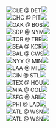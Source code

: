 <div class="matchup"><img src="/assets/images/mlb/CLE.svg" class="team-logo" /><span class="team-name">CLE</span><span class="at"> @ </span><span class="team-name bold">DET</span><img src="/assets/images/mlb/DET.svg" class="team-logo" /></div><div class="matchup"><img src="/assets/images/mlb/CHC.svg" class="team-logo" /><span class="team-name bold">CHC</span><span class="at"> @ </span><span class="team-name">PIT</span><img src="/assets/images/mlb/PIT.svg" class="team-logo" /></div><div class="matchup"><img src="/assets/images/mlb/OAK.svg" class="team-logo" /><span class="team-name">OAK</span><span class="at"> @ </span><span class="team-name bold">BOS</span><img src="/assets/images/mlb/BOS.svg" class="team-logo" /></div><div class="matchup"><img src="/assets/images/mlb/SDP.svg" class="team-logo" /><span class="team-name">SDP</span><span class="at"> @ </span><span class="team-name bold">NYM</span><img src="/assets/images/mlb/NYM.svg" class="team-logo" /></div><div class="matchup"><img src="/assets/images/mlb/TOR.svg" class="team-logo" /><span class="team-name bold">TOR</span><span class="at"> @ </span><span class="team-name">TBR</span><img src="/assets/images/mlb/TBR.svg" class="team-logo" /></div><div class="matchup"><img src="/assets/images/mlb/SEA.svg" class="team-logo" /><span class="team-name bold">SEA</span><span class="at"> @ </span><span class="team-name">KCR</span><img src="/assets/images/mlb/KCR.svg" class="team-logo" /></div><div class="matchup"><img src="/assets/images/mlb/BAL.svg" class="team-logo" /><span class="team-name bold">BAL</span><span class="at"> @ </span><span class="team-name">CWS</span><img src="/assets/images/mlb/CWS.svg" class="team-logo" /></div><div class="matchup"><img src="/assets/images/mlb/NYY.svg" class="team-logo" /><span class="team-name bold">NYY</span><span class="at"> @ </span><span class="team-name">MIN</span><img src="/assets/images/mlb/MIN.svg" class="team-logo" /></div><div class="matchup"><img src="/assets/images/mlb/LAA.svg" class="team-logo" /><span class="team-name">LAA</span><span class="at"> @ </span><span class="team-name bold">MIL</span><img src="/assets/images/mlb/MIL.svg" class="team-logo" /></div><div class="matchup"><img src="/assets/images/mlb/CIN.svg" class="team-logo" /><span class="team-name">CIN</span><span class="at"> @ </span><span class="team-name bold">STL</span><img src="/assets/images/mlb/STL.svg" class="team-logo" /></div><div class="matchup"><img src="/assets/images/mlb/TEX.svg" class="team-logo" /><span class="team-name bold">TEX</span><span class="at"> @ </span><span class="team-name">HOU</span><img src="/assets/images/mlb/HOU.svg" class="team-logo" /></div><div class="matchup"><img src="/assets/images/mlb/MIA.svg" class="team-logo" /><span class="team-name bold">MIA</span><span class="at"> @ </span><span class="team-name">COL</span><img src="/assets/images/mlb/COL.svg" class="team-logo" /></div><div class="matchup"><img src="/assets/images/mlb/SFG.svg" class="team-logo" /><span class="team-name">SFG</span><span class="at"> @ </span><span class="team-name bold">ARI</span><img src="/assets/images/mlb/ARI.svg" class="team-logo" /></div><div class="matchup"><img src="/assets/images/mlb/PHI.svg" class="team-logo" /><span class="team-name">PHI</span><span class="at"> @ </span><span class="team-name bold">LAD</span><img src="/assets/images/mlb/LAD.svg" class="team-logo" /></div><div class="matchup"><img src="/assets/images/mlb/ATL.svg" class="team-logo" /><span class="team-name bold">ATL</span><span class="at"> @ </span><span class="team-name">WSN</span><img src="/assets/images/mlb/WSN.svg" class="team-logo" /></div><div class="matchup"><img src="/assets/images/mlb/ATL.svg" class="team-logo" /><span class="team-name bold">ATL</span><span class="at"> @ </span><span class="team-name">WSN</span><img src="/assets/images/mlb/WSN.svg" class="team-logo" /></div>